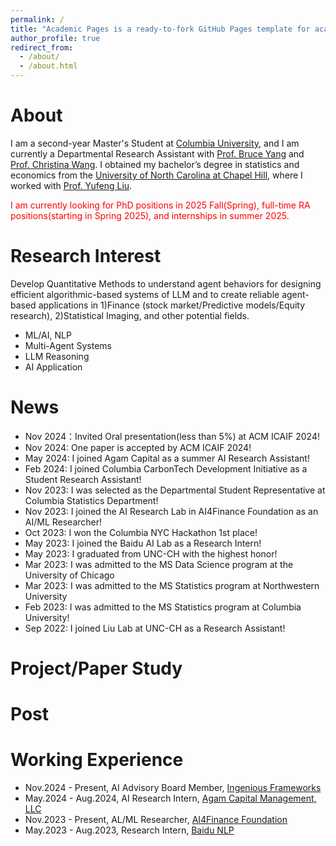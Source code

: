 ```yaml
---
permalink: /
title: "Academic Pages is a ready-to-fork GitHub Pages template for academic personal websites"
author_profile: true
redirect_from: 
  - /about/
  - /about.html
---
```


About
======
I am a second-year Master's Student at [Columbia University](https://www.gsas.columbia.edu/), and I am currently a Departmental Research Assistant with [Prof. Bruce Yang](https://www.linkedin.com/in/brucehy/) and [Prof. Christina Wang](https://shanghai.nyu.edu/academics/faculty/directory/christina-dan-wang). I obtained my bachelor’s degree in statistics and economics from the [University of North Carolina at Chapel Hill](https://www.unc.edu/), where I worked with [Prof. Yufeng Liu](https://yfliu.web.unc.edu/). 

<span style="color:red;">I am currently looking for PhD positions in 2025 Fall(Spring), full-time RA positions(starting in Spring 2025), and internships in summer 2025.</span>

Research Interest
======
Develop Quantitative Methods to understand agent behaviors for designing efficient algorithmic-based systems of LLM and to create reliable agent-based applications in 1)Finance (stock market/Predictive models/Equity research), 2)Statistical Imaging, and other potential fields.
- ML/AI, NLP
- Multi-Agent Systems
- LLM Reasoning
- AI Application

News
======
- Nov 2024：Invited Oral presentation(less than 5%) at ACM ICAIF 2024!
- Nov 2024: One paper is accepted by ACM ICAIF 2024!
- May 2024: I joined Agam Capital as a summer AI Research Assistant!
- Feb 2024: I joined Columbia CarbonTech Development Initiative as a Student Research Assistant!
- Nov 2023: I was selected as the Departmental Student Representative at Columbia Statistics Department!
- Nov 2023: I joined the AI Research Lab in AI4Finance Foundation as an AI/ML Researcher!
- Oct 2023: I won the Columbia NYC Hackathon 1st place!
- May 2023: I joined the Baidu AI Lab as a Research Intern!
- May 2023: I graduated from UNC-CH with the highest honor!
- Mar 2023: I was admitted to the MS Data Science program at the University of Chicago
- Mar 2023: I was admitted to the MS Statistics program at Northwestern University
- Feb 2023: I was admitted to the MS Statistics program at Columbia University!
- Sep 2022: I joined Liu Lab at UNC-CH as a Research Assistant!

Project/Paper Study
======

Post
======


Working Experience
======
- Nov.2024 - Present, AI Advisory Board Member, [Ingenious Frameworks](https://gitlab.com/pleased/ingenious-framework)
- May.2024 - Aug.2024, AI Research Intern, [Agam Capital Management, LLC](https://www.agamcapital.com/)
- Nov.2023 - Present, AL/ML Researcher, [AI4Finance Foundation](https://github.com/AI4Finance-Foundation/FinGPT)
- May.2023 - Aug.2023, Research Intern, [Baidu NLP](https://nlp.baidu.com/homepage/index)

